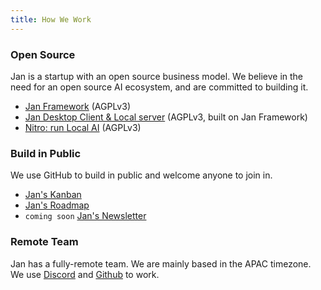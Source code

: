 ```yaml
---
title: How We Work
---
```


### Open Source

Jan is a startup with an open source business model. We believe in the need for an open source AI ecosystem, and are committed to building it.

- [Jan Framework](https://github.com/janhq/jan) (AGPLv3)
- [Jan Desktop Client & Local server](https://jan.ai) (AGPLv3, built on Jan Framework)
- [Nitro: run Local AI](https://github.com/janhq/nitro) (AGPLv3)

### Build in Public

We use GitHub to build in public and welcome anyone to join in.

- [Jan's Kanban](https://github.com/orgs/janhq/projects/5)
- [Jan's Roadmap](https://github.com/orgs/janhq/projects/5/views/29)
- `coming soon` [Jan's Newsletter](https://newsletter.jan.ai)

### Remote Team

Jan has a fully-remote team. We are mainly based in the APAC timezone. We use [Discord](https://discord.gg/af6SaTdzpx) and [Github](https://github.com/janhq) to work.
